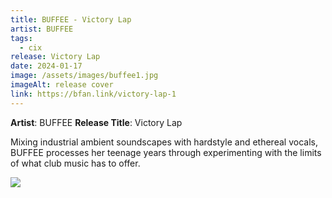 ```yaml
---
title: BUFFEE - Victory Lap
artist: BUFFEE
tags:
  - cix
release: Victory Lap
date: 2024-01-17
image: /assets/images/buffee1.jpg
imageAlt: release cover
link: https://bfan.link/victory-lap-1
---
```

**Artist**: BUFFEE
**Release Title**: Victory Lap

Mixing industrial ambient soundscapes with hardstyle and ethereal vocals, BUFFEE processes her teenage years through experimenting with the limits of what club music has to offer.

![](/assets/images/press-g-4-.png)
